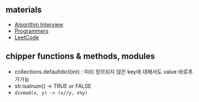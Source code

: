 ## materials
* [Algorithm Interview](https://github.com/onlybooks/algorithm-interview)
* [Programmers](https://programmers.co.kr/)
* [LeetCode](https://leetcode.com/)

## chipper functions & methods, modules
* collections.defaultdict(int) : 미리 정의되지 않은 key에 대해서도 value 바로추가가능
* str.isalnum() -> TRUE or FALSE 
* `divmod(x, y) -> (x//y, x%y)`
